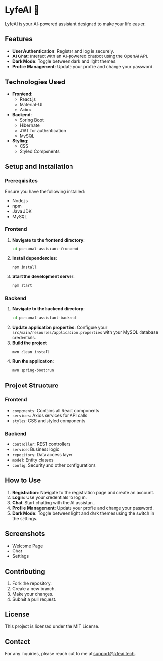 
# LyfeAI 🍃

LyfeAI  is your AI-powered assistant designed to make your life easier.

## Features

- **User Authentication**: Register and log in securely.
- **AI Chat**: Interact with an AI-powered chatbot using the OpenAI API.
- **Dark Mode**: Toggle between dark and light themes.
- **Profile Management**: Update your profile and change your password.

## Technologies Used

- **Frontend**:
  - React.js
  - Material-UI
  - Axios
- **Backend**:
  - Spring Boot
  - Hibernate
  - JWT for authentication
  - MySQL
- **Styling**:
  - CSS
  - Styled Components

## Setup and Installation

### Prerequisites

Ensure you have the following installed:

- Node.js
- npm
- Java JDK
- MySQL

### Frontend

1. **Navigate to the frontend directory**:
   ```bash
   cd personal-assistant-frontend
   ```
2. **Install dependencies**:
   ```bash
   npm install
   ```
3. **Start the development server**:
   ```bash
   npm start
   ```

### Backend

1. **Navigate to the backend directory**:
   ```bash
   cd personal-assistant-backend
   ```
2. **Update application properties**:
   Configure your `src/main/resources/application.properties` with your MySQL database credentials.
3. **Build the project**:
   ```bash
   mvn clean install
   ```
4. **Run the application**:
   ```bash
   mvn spring-boot:run
   ```

## Project Structure

### Frontend

- `components`: Contains all React components
- `services`: Axios services for API calls
- `styles`: CSS and styled components

### Backend

- `controller`: REST controllers
- `service`: Business logic
- `repository`: Data access layer
- `model`: Entity classes
- `config`: Security and other configurations

## How to Use

1. **Registration**: Navigate to the registration page and create an account.
2. **Login**: Use your credentials to log in.
3. **Chat**: Start chatting with the AI assistant.
4. **Profile Management**: Update your profile and change your password.
5. **Dark Mode**: Toggle between light and dark themes using the switch in the settings.

## Screenshots

- Welcome Page
- Chat
- Settings

## Contributing

1. Fork the repository.
2. Create a new branch.
3. Make your changes.
4. Submit a pull request.

## License

This project is licensed under the MIT License.

## Contact

For any inquiries, please reach out to me at support@lyfeai.tech.
